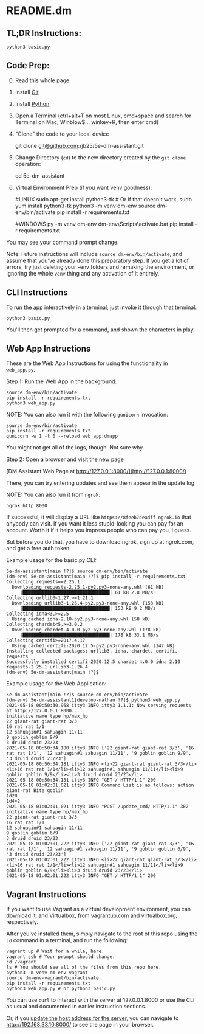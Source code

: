 # README.dm

## TL;DR Instructions:

    python3 basic.py

## Code Prep:

0. Read this whole page.

1. Install [Git](https://bfy.tw/Qwym)

2. Install [Python](https://bfy.tw/Qwyq)

3. Open a Terminal (ctrl+alt+T on most Linux, cmd+space and search for Terminal on Mac, Winblow$... winkey+R, then enter cmd)

4. "Clone" the code to your local device

    git clone git@github.com:rjb25/5e-dm-assistant.git

5. Change Directory (`cd`) to the new directory created by the `git clone` operation:

    cd 5e-dm-assistant

6. Virtual Environment Prep (if you want [venv](https://bfy.tw/Qwyh) goodness):

    #LINUX
    sudo apt-get install python3-tk # Or if that doesn't work, sudo yum install python3-tk
    python3 -m venv dm-env
    source dm-env/bin/activate
    pip install -r requirements.txt
    
    #WINDOWS
    py -m venv dm-env
    dm-env\Scripts\activate.bat
    pip install -r requirements.txt

You may see your command prompt change.

Note: Future instructions will include `source dm-env/bin/activate`, and assume
that you've already done this preparatory step. If you get a lot of errors,
try just deleting your -env folders and remaking the environment,
or ignoring the whole `venv` thing and any activation of it entirely.

## CLI Instructions

To run the app interactively in a terminal, just invoke it through that terminal.

    python3 basic.py

You'll then get prompted for a command, and shown the characters in play.

## Web App Instructions

These are the Web App Instructions for using the functionality in `web_app.py`.

Step 1: Run the Web App in the background.

    source dm-env/bin/activate
    pip install -r requirements.txt
    python3 web_app.py

NOTE: You can also run it with the following `gunicorn`
invocation: 

    source dm-env/bin/activate
    pip install -r requirements.txt
    gunicorn -w 1 -t 0 --reload web_app:dmapp

You might not get all of the logs, though. Not sure why.

Step 2: Open a browser and visit the new page

[DM Assistant Web Page at http://127.0.0.1:8000/](http://127.0.0.1:8000/)

There, you can try entering updates and see them appear in the update log.

NOTE: You can also run it from `ngrok`:

    ngrok http 8000

If successful, it will display a URL like 
`https://8feeb7deadff.ngrok.io` that anybody
can visit. If you want it less stupid-looking
you can pay for an account. Worth it if
it helps you impress people who can pay you, I
guess.

But before you do that, you have to download ngrok, 
sign up at ngrok.com, and get a free auth token.

Example usage for the basic.py CLI:

    5e-dm-assistant[main !?]$ source dm-env/bin/activate
    (dm-env) 5e-dm-assistant[main !?]$ pip install -r requirements.txt
    Collecting requests==2.25.1
      Downloading requests-2.25.1-py2.py3-none-any.whl (61 kB)
         |████████████████████████████████| 61 kB 2.8 MB/s 
    Collecting urllib3<1.27,>=1.21.1
      Downloading urllib3-1.26.4-py2.py3-none-any.whl (153 kB)
         |████████████████████████████████| 153 kB 9.2 MB/s 
    Collecting idna<3,>=2.5
      Using cached idna-2.10-py2.py3-none-any.whl (58 kB)
    Collecting chardet<5,>=3.0.2
      Downloading chardet-4.0.0-py2.py3-none-any.whl (178 kB)
         |████████████████████████████████| 178 kB 33.1 MB/s 
    Collecting certifi>=2017.4.17
      Using cached certifi-2020.12.5-py2.py3-none-any.whl (147 kB)
    Installing collected packages: urllib3, idna, chardet, certifi, requests
    Successfully installed certifi-2020.12.5 chardet-4.0.0 idna-2.10 requests-2.25.1 urllib3-1.26.4
    (dm-env) 5e-dm-assistant[main !?]$ 

Example usage for the Web Application: 

    5e-dm-assistant[main !?]$ source dm-env/bin/activate
    (dm-env) 5e-dm-assistant1[develop-nathan !?]$ python3 web_app.py 
    2021-05-18 00:50:30,958 itty3 INFO itty3 1.1.1: Now serving requests at http://127.0.0.1:8000...
    initiative name type hp/max_hp
    22 giant-rat giant-rat 3/3
    16 rat rat 1/1
    12 sahuagin#1 sahuagin 11/11
    9 goblin goblin 9/9
    3 druid druid 23/23
    2021-05-18 00:50:34,180 itty3 INFO ['22 giant-rat giant-rat 3/3', '16 rat rat 1/1', '12 sahuagin#1 sahuagin 11/11', '9 goblin goblin 9/9', '3 druid druid 23/23']
    2021-05-18 00:50:34,181 itty3 INFO <li>22 giant-rat giant-rat 3/3</li><li>16 rat rat 1/1</li><li>12 sahuagin#1 sahuagin 11/11</li><li>9 goblin goblin 9/9</li><li>3 druid druid 23/23</li>
    2021-05-18 00:50:34,181 itty3 INFO "GET / HTTP/1.1" 200
    2021-05-18 01:02:01,021 itty3 INFO Command List is as follows: action giant-rat Bite goblin
    1d20
    1d4+2
    2021-05-18 01:02:01,021 itty3 INFO "POST /update_cmd/ HTTP/1.1" 302
    initiative name type hp/max_hp
    22 giant-rat giant-rat 3/3
    16 rat rat 1/1
    12 sahuagin#1 sahuagin 11/11
    9 goblin goblin 6/9
    3 druid druid 23/23
    2021-05-18 01:02:01,222 itty3 INFO ['22 giant-rat giant-rat 3/3', '16 rat rat 1/1', '12 sahuagin#1 sahuagin 11/11', '9 goblin goblin 6/9', '3 druid druid 23/23']
    2021-05-18 01:02:01,222 itty3 INFO <li>22 giant-rat giant-rat 3/3</li><li>16 rat rat 1/1</li><li>12 sahuagin#1 sahuagin 11/11</li><li>9 goblin goblin 6/9</li><li>3 druid druid 23/23</li>
    2021-05-18 01:02:01,222 itty3 INFO "GET / HTTP/1.1" 200


## Vagrant Instructions

If you want to use Vagrant as a virtual development environment,
you can download it, and Virtualbox, from vagrantup.com
and virtualbox.org, respectively.

After you've installed them, simply navigate to the root of this
repo using the `cd` command in a terminal, and run the following: 

    vagrant up # Wait for a while, here.
    vagrant ssh # Your prompt should change.
    cd /vagrant
    ls # You should see all of the files from this repo here.
    python3 -m venv dm-env-vagrant
    source dm-env-vagrant/bin/activate
    pip install -r requirements.txt
    python3 web_app.py # or python3 basic.py

You can use `curl` to interact with the server at 127.0.0.1:8000
or use the CLI as usual and documented in earlier instruction
sections.

Or, if you [update the host address for the server](https://itty3.readthedocs.io/en/latest/troubleshooting.html#my-server-isn-t-responding-to-traffic), 
you can navigate to http://192.168.33.10:8000/ to see the page
in your browser.
